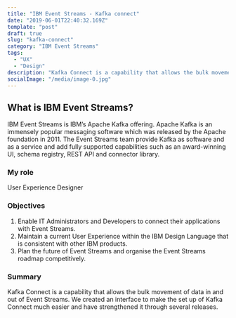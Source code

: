 ```yaml
---
title: "IBM Event Streams - Kafka connect"
date: "2019-06-01T22:40:32.169Z"
template: "post"
draft: true
slug: "kafka-connect"
category: "IBM Event Streams"
tags:
  - "UX"
  - "Design"
description: "Kafka Connect is a capability that allows the bulk movement of data in and out of Event Streams. We created an interface to make the set up of Kafka Connect much easier and have strengthened it through several releases."
socialImage: "/media/image-0.jpg"
---
```


## What is IBM Event Streams?
IBM Event Streams is IBM’s Apache Kafka offering. Apache Kafka is an immensely popular messaging software which was released by the Apache foundation in 2011. The Event Streams team provide Kafka as software and as a service and add fully supported capabilities such as an award-winning UI, schema registry, REST API and connector library.

### My role
User Experience Designer

### Objectives
1. Enable IT Administrators and Developers to connect their applications with Event Streams.
2. Maintain a current User Experience within the IBM Design Language that is consistent with other IBM products.
3. Plan the future of Event Streams and organise the Event Streams roadmap competitively.

### Summary
Kafka Connect is a capability that allows the bulk movement of data in and out of Event Streams. We created an interface to make the set up of Kafka Connect much easier and have strengthened it through several releases.